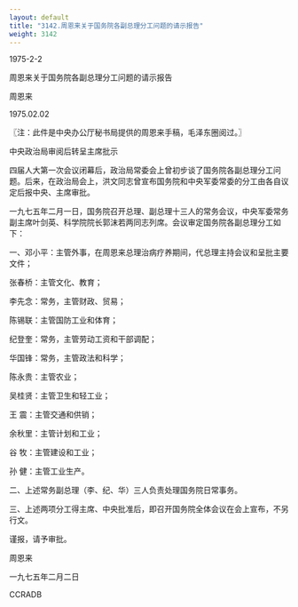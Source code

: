 ```yaml
---
layout: default
title: "3142.周恩来关于国务院各副总理分工问题的请示报告"
weight: 3142
---
```


1975-2-2

周恩来关于国务院各副总理分工问题的请示报告

周恩来

1975.02.02

〖注：此件是中央办公厅秘书局提供的周恩来手稿，毛泽东圈阅过。〗

中央政治局审阅后转呈主席批示

四届人大第一次会议闭幕后，政治局常委会上曾初步谈了国务院各副总理分工问题。后来，在政治局会上，洪文同志曾宣布国务院和中央军委常委的分工由各自议定后报中央、主席审批。

一九七五年二月一日，国务院召开总理、副总理十三人的常务会议，中央军委常务副主席叶剑英、科学院院长郭沫若两同志列席。会议审定国务院各副总理分工如下：

一、邓小平：主管外事，在周恩来总理治病疗养期间，代总理主持会议和呈批主要文件；

张春桥：主管文化、教育；

李先念：常务，主管财政、贸易；

陈锡联：主管国防工业和体育；

纪登奎：常务，主管劳动工资和干部调配；

华国锋：常务，主管政法和科学；

陈永贵：主管农业；

吴桂贤：主管卫生和轻工业；

王  震：主管交通和供销；

余秋里：主管计划和工业；

谷  牧：主管建设和工业；

孙  健：主管工业生产。

二、上述常务副总理（李、纪、华）三人负责处理国务院日常事务。

三、上述两项分工得主席、中央批准后，即召开国务院全体会议在会上宣布，不另行文。

谨报，请予审批。

周恩来

一九七五年二月二日

CCRADB

